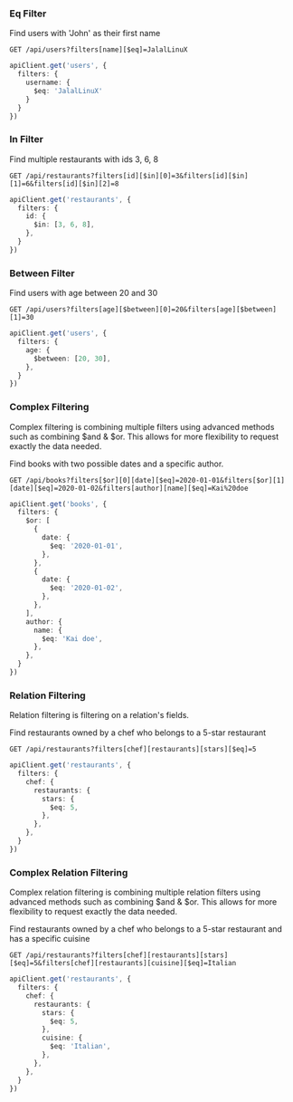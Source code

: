 
### Eq Filter
Find users with 'John' as their first name

`GET /api/users?filters[name][$eq]=JalalLinuX`

```ts
apiClient.get('users', {
  filters: {
    username: {
      $eq: 'JalalLinuX'
    }
  }
})
```

### In Filter
Find multiple restaurants with ids 3, 6, 8

`GET /api/restaurants?filters[id][$in][0]=3&filters[id][$in][1]=6&filters[id][$in][2]=8`

```ts
apiClient.get('restaurants', {
  filters: {
    id: {
      $in: [3, 6, 8],
    },
  }
})
```

### Between Filter
Find users with age between 20 and 30

`GET /api/users?filters[age][$between][0]=20&filters[age][$between][1]=30`

```ts
apiClient.get('users', {
  filters: {
    age: {
      $between: [20, 30],
    },
  }
})
```

### Complex Filtering
Complex filtering is combining multiple filters using advanced methods such as combining $and & $or. This allows for more flexibility to request exactly the data needed.

Find books with two possible dates and a specific author.

`GET /api/books?filters[$or][0][date][$eq]=2020-01-01&filters[$or][1][date][$eq]=2020-01-02&filters[author][name][$eq]=Kai%20doe`

```ts
apiClient.get('books', {
  filters: {
    $or: [
      {
        date: {
          $eq: '2020-01-01',
        },
      },
      {
        date: {
          $eq: '2020-01-02',
        },
      },
    ],
    author: {
      name: {
        $eq: 'Kai doe',
      },
    },
  }
})
```

### Relation Filtering
Relation filtering is filtering on a relation's fields.

Find restaurants owned by a chef who belongs to a 5-star restaurant

`GET /api/restaurants?filters[chef][restaurants][stars][$eq]=5`

```ts
apiClient.get('restaurants', {
  filters: {
    chef: {
      restaurants: {
        stars: {
          $eq: 5,
        },
      },
    },
  }
})
```

### Complex Relation Filtering
Complex relation filtering is combining multiple relation filters using advanced methods such as combining $and & $or. This allows for more flexibility to request exactly the data needed.

Find restaurants owned by a chef who belongs to a 5-star restaurant and has a specific cuisine

`GET /api/restaurants?filters[chef][restaurants][stars][$eq]=5&filters[chef][restaurants][cuisine][$eq]=Italian`

```ts
apiClient.get('restaurants', {
  filters: {
    chef: {
      restaurants: {
        stars: {
          $eq: 5,
        },
        cuisine: {
          $eq: 'Italian',
        },
      },
    },
  }
})
```